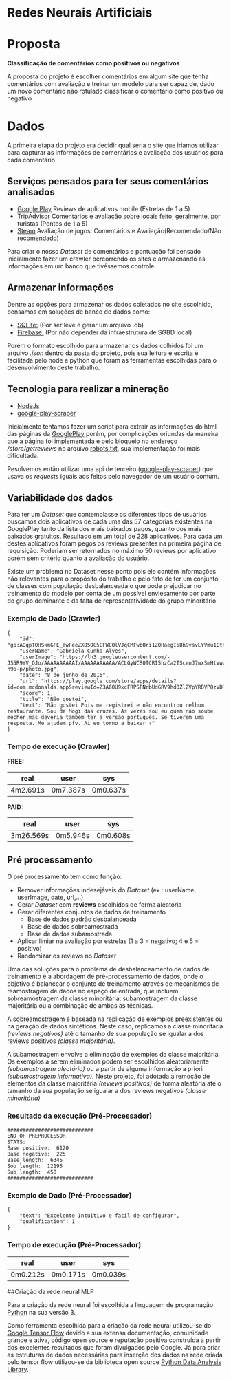 # Redes Neurais Artificiais

# Proposta 

**Classificação de comentários como positivos ou negativos**

A proposta do projeto é escolher comentários em algum site que tenha comentários com avaliação e treinar um modelo para ser capaz de, dado um novo comentário não rotulado classificar o comentário como positivo ou negativo

# Dados
A primeira etapa do projeto era decidir qual seria o site que iriamos utilizar para capturar as informações de comentários e avaliação dos usuários para cada comentário

## Serviços pensados para ter seus comentários analisados
- [Google Play](https://play.google.com/store)
	Reviews de aplicativos mobile (Estrelas de 1 a 5)
- [TripAdvisor](https://www.tripadvisor.com/)
	Comentários e avaliação sobre locais feito, geralmente, por turistas (Pontos de 1 a 5)
- [Steam](http://store.steampowered.com/)
	Avaliação de jogos: Comentários e Avaliação(Recomendado/Não recomendado)
  
Para criar o nosso *Dataset* de comentários e pontuação foi pensado inicialmente fazer um crawler percorrendo os sites e armazenando as informações em um banco que tivéssemos controle

## Armazenar informações
Dentre as opções para armazenar os dados coletados no site escolhido, pensamos em soluções de banco de dados como:
- [SQLite:](https://www.sqlite.org/index.html) (Por ser leve e gerar um arquivo .db)
- [Firebase:](www.firebase.com/) (Por não depender da infraestrutura de SGBD local)

Porém o formato escolhido para armazenar os dados colhidos foi um arquivo *.json* dentro da pasta do projeto, pois sua leitura e escrita é facilitada pelo node e python que foram as ferramentas escolhidas para o desenvolvimento deste trabalho.

## Tecnologia para realizar a mineração
- [NodeJs](https://nodejs.org/en/)
- [google-play-scraper](https://github.com/facundoolano/google-play-scraper)

Inicialmente tentamos fazer um script para extrair as informações do html das páginas da [GooglePlay](https://play.google.com/store) porém, por complicações oriundas da maneira que a página foi implementada e pelo bloqueio no endereço */store/getreviews* no arquivo [robots.txt](https://play.google.com/robots.txt), sua implementação foi mais dificultada. 

Resolvemos então utilizar uma api de terceiro ([google-play-scraper](https://github.com/facundoolano/google-play-scraper)) que usava os *requests* iguais aos feitos pelo navegador de um usuário comum.

## Variabilidade dos dados
Para ter um *Dataset* que contemplasse os diferentes tipos de usuários buscamos dois aplicativos de cada uma das 57 categorias existentes na GooglePlay tanto da lista dos mais baixados pagos, quanto dos mais baixados gratuitos. Resultado em um total de 228 aplicativos. Para cada um destes aplicativos foram pegos os reviews presentes na primeira página de requisição. Poderiam ser retornados no máximo 50 reviews por aplicativo porém sem critério quanto a avaliação do usuário. 

Existe um problema no Dataset nesse ponto pois ele contém informações não relevantes para o propósito do trabalho e pelo fato de ter um conjunto de classes com população desbalanceada o que pode prejudicar no treinamento do modelo por conta de um possível enviesamento por parte do grupo dominante e da falta de representatividade do grupo minoritário.

### Exemplo de Dado (Crawler)
```
{
	"id": "gp:AOqpTOHSkmGFE_awFeeZXD5OC5CFWCQlVJqCMFwbOri1ZQHaegI58h9vsvLYVmu1Cth5YHhm2UfY3VZsfUqT8w",
	"userName": "Gabriela Cunha Alves",
	"userImage": "https://lh3.googleusercontent.com/-JS5R9YV_OJo/AAAAAAAAAAI/AAAAAAAAAAA/ACLGyWCS0TCRI5hzCa2TScenJ7wxSmHtVw/w96-h96-p/photo.jpg",
	"date": "8 de junho de 2016",
	"url": "https://play.google.com/store/apps/details?id=com.mcdonalds.app&reviewId=Z3A6QU9xcFRPSFNrbUdGRV9hd0ZlZVpYRDVPQzVDRldDUWxWSnFDTUZ3Yk9yaTFaUUhhZWdJNThoOXZzdkxZVm11MUN0aDVZSGhtMlVmWTNWWnNmVXFUOHc",
	"score": 1,
	"title": "Não gostei",
	"text": "Não gostei Pois me registrei e não encontrou nelhum restaurante. Sou de Mogi das cruzes. As vezes sou eu quem não soube mecher,mas deveria também ter a versão português. Se tiverem uma resposta. Me ajudem pfv. Ai eu torno a baixar ✌"
}
```

### Tempo de execução (Crawler)

**FREE:**

|real|user|sys|
|----|----|---|
|4m2.691s|0m7.387s|0m0.637s|

**PAID:**

|real|user|sys|
|----|----|---|
|3m26.569s|0m5.946s|0m0.608s|

## Pré processamento

O pré processamento tem como função:
- Remover informações indesejáveis do *Dataset* (ex.: userName, userImage, date, url,...)
- Gerar *Dataset* com **reviews** escolhidos de forma aleatória
- Gerar diferentes conjuntos de dados de treinamento 
	- Base de dados padrão desbalanceada
	- Base de dados sobreamostrada
	- Base de dados subamostrada
- Aplicar limiar na avaliação por estrelas (1 a 3 = negativo; 4 e 5 = positivo)
- Randomizar os reviews no *Dataset*

Uma das soluções para o problema de desbalanceamento de dados de treinamento é a abordagem de pré-processamento de dados, onde o objetivo é balancear o conjunto de treinamento através de mecanismos de reamostragem de dados no espaço de entrada, que incluem sobreamostragem da classe minoritária, subamostragem da classe majoritária ou a combinação de ambas as técnicas.

A sobreamostragem é baseada na replicação de exemplos preexistentes ou na geração de dados sintéticos. Neste caso, replicamos a classe minoritária *(reviews negativos)* até o tamanho de sua população se igualar a dos reviews positivos *(classe majoritária)*.

A subamostragem envolve a eliminação de exemplos da classe majoritária. Os exemplos a serem eliminados podem ser escolhidos aleatoriamente *(subamostragem aleatória)* ou a partir de alguma informação a priori *(subamostragem informativa)*. Neste projeto, foi adotada a remoção de elementos da classe majoritária *(reviews positivos)* de forma aleatória até o tamanho da sua população se igualar a dos reviews negativos *(classe minoritária)*

### Resultado da execução (Pré-Processador)
```
############################
END OF PREPROCESSOR
STATS:
Base positive:  6120
Base negative:  225
Base length:  6345
Sob length:  12195
Sub length:  450
############################
```

### Exemplo de Dado (Pré-Processador)
```
{
	"text": "Excelente Intuitivo e fácil de configurar",
	"qualification": 1
}
```
### Tempo de execução (Pré-Processador)
|real|user|sys|
|----|----|---|
|0m0.212s|0m0.171s|0m0.039s|

##Criação da rede neural MLP

Para a criação da rede neural foi escolhida a linguagem de programação [Python](https://www.python.org/) na sua versão 3.

Como ferramenta escolhida para a criação da rede neural utilizou-se do [Google Tensor Flow](https://www.tensorflow.org/) devido a sua extensa documentação, comunidade grande e ativa, código open source e reputação positiva construída a partir dos excelentes resultados que foram divulgados pelo Google. Já para criar as estruturas de dados necessárias para inserção dos dados na rede criada pelo tensor flow utilizou-se da biblioteca open source [Python Data Analysis Library](http://pandas.pydata.org/).